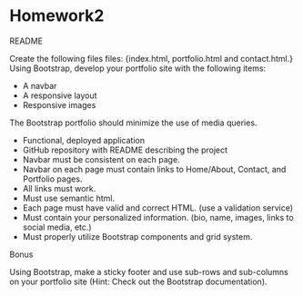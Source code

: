 # Homework2
README

Create the following files files: {index.html, portfolio.html and contact.html.}
Using Bootstrap, develop your portfolio site with the following items:

- A navbar
- A responsive layout
- Responsive images

The Bootstrap portfolio should minimize the use of media queries.

* Functional, deployed application
* GitHub repository with README describing the project
* Navbar must be consistent on each page.
* Navbar on each page must contain links to Home/About, Contact, and Portfolio pages.
* All links must work.
* Must use semantic html.
* Each page must have valid and correct HTML. (use a validation service)
* Must contain your personalized information. (bio, name, images, links to social media, etc.)
* Must properly utilize Bootstrap components and grid system.


Bonus

Using Bootstrap, make a sticky footer and use sub-rows and sub-columns on your portfolio site (Hint: Check out the Bootstrap documentation).

